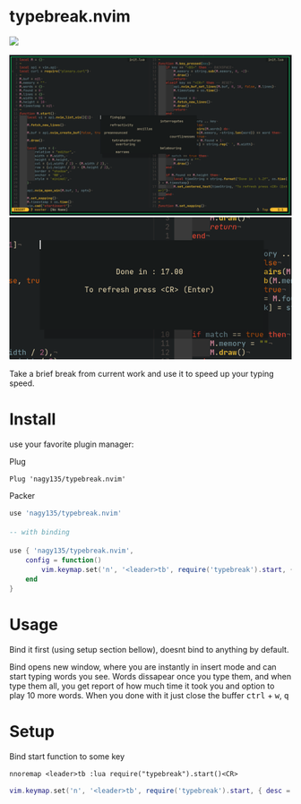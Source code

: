 # typebreak.nvim

![](https://tokei.rs/b1/github/nagy135/typebreak.nvim?category=code)

![screen](doc/screen.png)
![screen_summary](doc/screen_summary.png)

Take a brief break from current work and use it to speed up your typing speed.

# Install

use your favorite plugin manager:

Plug
```viml
Plug 'nagy135/typebreak.nvim'
```

Packer
```lua
use 'nagy135/typebreak.nvim'

-- with binding

use { 'nagy135/typebreak.nvim',
    config = function()
        vim.keymap.set('n', '<leader>tb', require('typebreak').start, { desc = "Typebreak" })
    end
}
```

# Usage

Bind it first (using setup section bellow), doesnt bind to anything by default.

Bind opens new window, where you are instantly in insert mode and can start typing words you see.
Words dissapear once you type them, and when type them all, you get report of how much time it took you and option to play 10 more words.
When you done with it just close the buffer <kbd>ctrl</kbd> + <kbd>w</kbd>, <kbd>q</kbd>

# Setup
Bind start function to some key

``` viml
nnoremap <leader>tb :lua require("typebreak").start()<CR>
```
```lua
vim.keymap.set('n', '<leader>tb', require('typebreak').start, { desc = "Typebreak" })
```
